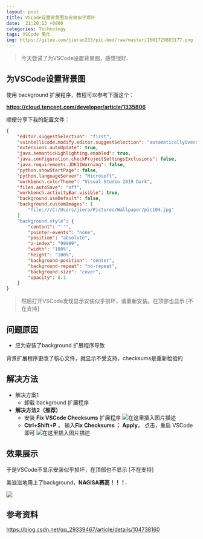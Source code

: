 ```yaml
---
layout: post
title: VSCode设置背景图与安装似乎损坏
date:  21:20:13 +0800
categories: Technology
tags: VSCode 美化
img: https://gitee.com/jieran233/pic-bed/raw/master/1601729883177.png
---
```

> 今天尝试了为VSCode设置背景图，感觉很好<img src="https://gitee.com/jieran233/pic-bed/raw/master/coolapk_emotion_64_shounuehuaji.png" style="zoom:25%;" />

## 为VSCode设置背景图

使用 background 扩展程序，教程可以参考下面这个：

**https://cloud.tencent.com/developer/article/1335806**

顺便分享下我的配置文件：

```json
{
    "editor.suggestSelection": "first",
    "vsintellicode.modify.editor.suggestSelection": "automaticallyOverrodeDefaultValue",
    "extensions.autoUpdate": true,
    "java.semanticHighlighting.enabled": true,
    "java.configuration.checkProjectSettingsExclusions": false,
    "java.requirements.JDK11Warning": false,
    "python.showStartPage": false,
    "python.languageServer": "Microsoft",
    "workbench.colorTheme": "Visual Studio 2019 Dark",
    "files.autoSave": "off",
    "workbench.activityBar.visible": true,
    "background.useDefault": false,
    "background.customImages": [
        "file:///C:/Users/jiera/Pictures/Wallpaper/pic104.jpg"
    ]
    "background.style": {
        "content": "''",
        "pointer-events": "none",
        "position": "absolute",
        "z-index": "99999",
        "width": "100%",
        "height": "100%",
        "background-position": "center",
        "background-repeat": "no-repeat",
        "background-size": "cover",
        "opacity": 0.1
    }
}
```



> 然后打开VSCode发现显示安装似乎损坏，请重新安装。在顶部也显示 [不在支持]

## 问题原因

- 应为安装了background 扩展程序导致

 背景扩展程序更改了核心文件，就显示不受支持，checksums是重新检验的

## 解决方法

- 解决方案1
  - 卸载 background 扩展程序
- **解决方法2（推荐）**
  - 安装 **Fix VSCode Checksums** 扩展程序
    ![在这里插入图片描述](https://img-blog.csdnimg.cn/2020030819031796.png)
  - **Ctrl+Shift+P** ， 输入**Fix Checksums ： Apply**， 点击，重启 VSCode 即可
    ![在这里插入图片描述](https://img-blog.csdnimg.cn/20200308190426278.png)

## 效果展示

于是VSCode不显示安装似乎损坏，在顶部也不显示 [不在支持]

美滋滋地用上了background，**NAGISA赛高！！！**<img src="https://gitee.com/jieran233/pic-bed/raw/master/coolapk_emotion_64_shounuehuaji.png" style="zoom:25%;" />

![](https://gitee.com/jieran233/pic-bed/raw/master/1601729883177.png)

## 参考资料

https://blog.csdn.net/qq_29339467/article/details/104738160

